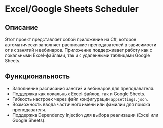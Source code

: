 # Excel/Google Sheets Scheduler

## Описание

Этот проект представляет собой приложение на C#, которое автоматически заполняет расписание преподавателей в зависимости от их занятий и вебинаров. Приложение поддерживает работу как с локальными Excel-файлами, так и с удаленными таблицами Google Sheets.

## Функциональность

- Заполнение расписания занятий и вебинаров для преподавателя.
- Поддержка как локальных Excel-файлов, так и Google Sheets.
- Гибкость настроек через файл конфигурации `appsettings.json`.
- Возможность ввода частичного имени или фамилии для поиска преподавателя.
- Поддержка Dependency Injection для выбора реализации (Excel или Google Sheets).
